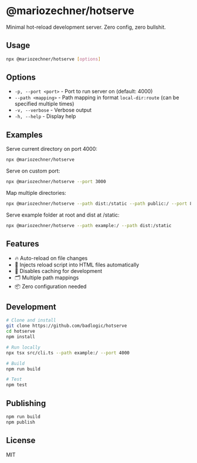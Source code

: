 # @mariozechner/hotserve

Minimal hot-reload development server. Zero config, zero bullshit.

## Usage

```bash
npx @mariozechner/hotserve [options]
```

## Options

- `-p, --port <port>` - Port to run server on (default: 4000)
- `--path <mapping>` - Path mapping in format `local-dir:route` (can be specified multiple times)
- `-v, --verbose` - Verbose output
- `-h, --help` - Display help

## Examples

Serve current directory on port 4000:
```bash
npx @mariozechner/hotserve
```

Serve on custom port:
```bash
npx @mariozechner/hotserve --port 3000
```

Map multiple directories:
```bash
npx @mariozechner/hotserve --path dist:/static --path public:/ --port 8080
```

Serve example folder at root and dist at /static:
```bash
npx @mariozechner/hotserve --path example:/ --path dist:/static
```

## Features

- 🔥 Auto-reload on file changes
- 💉 Injects reload script into HTML files automatically
- 🚫 Disables caching for development
- 🗂️ Multiple path mappings
- 📦 Zero configuration needed

## Development

```bash
# Clone and install
git clone https://github.com/badlogic/hotserve
cd hotserve
npm install

# Run locally
npx tsx src/cli.ts --path example:/ --port 4000

# Build
npm run build

# Test
npm test
```

## Publishing

```bash
npm run build
npm publish
```

## License

MIT